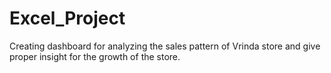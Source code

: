 # Excel_Project
Creating dashboard for analyzing the sales pattern of Vrinda store and give proper insight for the growth of the store.
